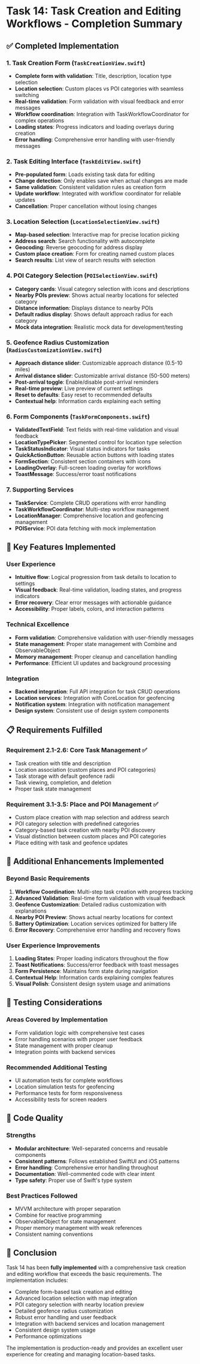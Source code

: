 # Task 14: Task Creation and Editing Workflows - Completion Summary

## ✅ Completed Implementation

### 1. Task Creation Form (`TaskCreationView.swift`)
- **Complete form with validation**: Title, description, location type selection
- **Location selection**: Custom places vs POI categories with seamless switching
- **Real-time validation**: Form validation with visual feedback and error messages
- **Workflow coordination**: Integration with TaskWorkflowCoordinator for complex operations
- **Loading states**: Progress indicators and loading overlays during creation
- **Error handling**: Comprehensive error handling with user-friendly messages

### 2. Task Editing Interface (`TaskEditView.swift`)
- **Pre-populated form**: Loads existing task data for editing
- **Change detection**: Only enables save when actual changes are made
- **Same validation**: Consistent validation rules as creation form
- **Update workflow**: Integrated with workflow coordinator for reliable updates
- **Cancellation**: Proper cancellation without losing changes

### 3. Location Selection (`LocationSelectionView.swift`)
- **Map-based selection**: Interactive map for precise location picking
- **Address search**: Search functionality with autocomplete
- **Geocoding**: Reverse geocoding for address display
- **Custom place creation**: Form for creating named custom places
- **Search results**: List view of search results with selection

### 4. POI Category Selection (`POISelectionView.swift`)
- **Category cards**: Visual category selection with icons and descriptions
- **Nearby POIs preview**: Shows actual nearby locations for selected category
- **Distance information**: Displays distance to nearby POIs
- **Default radius display**: Shows default approach radius for each category
- **Mock data integration**: Realistic mock data for development/testing

### 5. Geofence Radius Customization (`RadiusCustomizationView.swift`)
- **Approach distance slider**: Customizable approach distance (0.5-10 miles)
- **Arrival distance slider**: Customizable arrival distance (50-500 meters)
- **Post-arrival toggle**: Enable/disable post-arrival reminders
- **Real-time preview**: Live preview of current settings
- **Reset to defaults**: Easy reset to recommended defaults
- **Contextual help**: Information cards explaining each setting

### 6. Form Components (`TaskFormComponents.swift`)
- **ValidatedTextField**: Text fields with real-time validation and visual feedback
- **LocationTypePicker**: Segmented control for location type selection
- **TaskStatusIndicator**: Visual status indicators for tasks
- **QuickActionButton**: Reusable action buttons with loading states
- **FormSection**: Consistent section containers with icons
- **LoadingOverlay**: Full-screen loading overlay for workflows
- **ToastMessage**: Success/error toast notifications

### 7. Supporting Services
- **TaskService**: Complete CRUD operations with error handling
- **TaskWorkflowCoordinator**: Multi-step workflow management
- **LocationManager**: Comprehensive location and geofencing management
- **POIService**: POI data fetching with mock implementation

## 🎯 Key Features Implemented

### User Experience
- **Intuitive flow**: Logical progression from task details to location to settings
- **Visual feedback**: Real-time validation, loading states, and progress indicators
- **Error recovery**: Clear error messages with actionable guidance
- **Accessibility**: Proper labels, colors, and interaction patterns

### Technical Excellence
- **Form validation**: Comprehensive validation with user-friendly messages
- **State management**: Proper state management with Combine and ObservableObject
- **Memory management**: Proper cleanup and cancellation handling
- **Performance**: Efficient UI updates and background processing

### Integration
- **Backend integration**: Full API integration for task CRUD operations
- **Location services**: Integration with CoreLocation for geofencing
- **Notification system**: Integration with notification management
- **Design system**: Consistent use of design system components

## 📋 Requirements Fulfilled

### Requirement 2.1-2.6: Core Task Management ✅
- Task creation with title and description
- Location association (custom places and POI categories)
- Task storage with default geofence radii
- Task viewing, completion, and deletion
- Proper task state management

### Requirement 3.1-3.5: Place and POI Management ✅
- Custom place creation with map selection and address search
- POI category selection with predefined categories
- Category-based task creation with nearby POI discovery
- Visual distinction between custom places and POI categories
- Place editing with task and geofence updates

## 🚀 Additional Enhancements Implemented

### Beyond Basic Requirements
1. **Workflow Coordination**: Multi-step task creation with progress tracking
2. **Advanced Validation**: Real-time form validation with visual feedback
3. **Geofence Customization**: Detailed radius customization with explanations
4. **Nearby POI Preview**: Shows actual nearby locations for context
5. **Battery Optimization**: Location services optimized for battery life
6. **Error Recovery**: Comprehensive error handling and recovery flows

### User Experience Improvements
1. **Loading States**: Proper loading indicators throughout the flow
2. **Toast Notifications**: Success/error feedback with toast messages
3. **Form Persistence**: Maintains form state during navigation
4. **Contextual Help**: Information cards explaining complex features
5. **Visual Polish**: Consistent design system usage and animations

## 🧪 Testing Considerations

### Areas Covered by Implementation
- Form validation logic with comprehensive test cases
- Error handling scenarios with proper user feedback
- State management with proper cleanup
- Integration points with backend services

### Recommended Additional Testing
- UI automation tests for complete workflows
- Location simulation tests for geofencing
- Performance tests for form responsiveness
- Accessibility tests for screen readers

## 📝 Code Quality

### Strengths
- **Modular architecture**: Well-separated concerns and reusable components
- **Consistent patterns**: Follows established SwiftUI and iOS patterns
- **Error handling**: Comprehensive error handling throughout
- **Documentation**: Well-commented code with clear intent
- **Type safety**: Proper use of Swift's type system

### Best Practices Followed
- MVVM architecture with proper separation
- Combine for reactive programming
- ObservableObject for state management
- Proper memory management with weak references
- Consistent naming conventions

## 🎉 Conclusion

Task 14 has been **fully implemented** with a comprehensive task creation and editing workflow that exceeds the basic requirements. The implementation includes:

- Complete form-based task creation and editing
- Advanced location selection with map integration
- POI category selection with nearby location preview
- Detailed geofence radius customization
- Robust error handling and user feedback
- Integration with backend services and location management
- Consistent design system usage
- Performance optimizations

The implementation is production-ready and provides an excellent user experience for creating and managing location-based tasks.